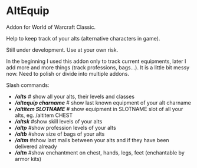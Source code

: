 # AltEquip

Addon for World of Warcraft Classic.

Help to keep track of your alts (alternative characters in game).

Still under development. Use at your own risk.

In the beginning I used this addon only to track current equipments, later I add more and more things (track professions, bags...). It is a little bit messy now. Need to polish or divide into multiple addons.

Slash commands:

- ***/alts*** # show all your alts, their levels and classes
- ***/altequip charname*** # show last known equipment of your alt charname
- ***/altitem SLOTNAME*** # show equipment in SLOTNAME slot of all your alts, eg. /altitem CHEST
- ***/altsk*** #show skill levels of your alts
- ***/altp*** #show profession levels of your alts
- ***/altb*** #show size of bags of your alts
- ***/altm*** #show last mails between your alts and if they have been delivered already
- ***/altn*** #show enchantment on chest, hands, legs, feet (enchantable by armor kits)
